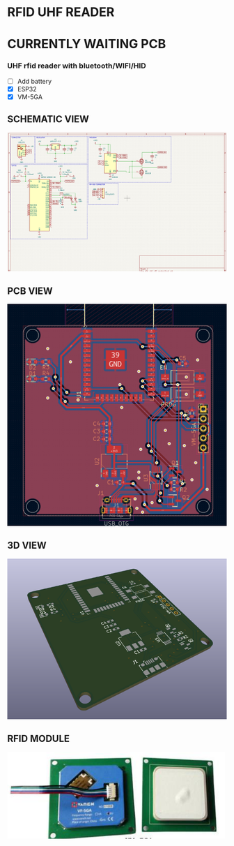 # RFID UHF READER

# CURRENTLY WAITING PCB

### UHF rfid reader with bluetooth/WIFI/HID

- [ ] Add battery
- [x] ESP32
- [x] VM-5GA

## SCHEMATIC VIEW

![Schematic](pcb/pcb_schematic.png?raw=true)

## PCB VIEW

![Schematic](pcb/pcb.png?raw=true)

## 3D VIEW

![Schematic](pcb/pcb_3d.png?raw=true)

## RFID MODULE

![Schematic](pcb/module.png?raw=true)

